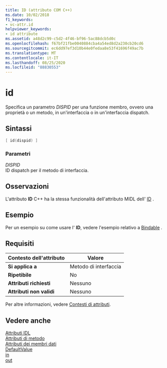 ```yaml
---
title: ID (attributo COM C++)
ms.date: 10/02/2018
f1_keywords:
- vc-attr.id
helpviewer_keywords:
- id attribute
ms.assetid: a48d2c99-c5d2-4f46-bf96-5ac88dcb5d0c
ms.openlocfilehash: f67bf21fbe0040884cba4a54ed8d2a230cb20cd6
ms.sourcegitcommit: ec6dd97ef3d10b44e0fedaa8e53f41696f49ac7b
ms.translationtype: MT
ms.contentlocale: it-IT
ms.lasthandoff: 08/25/2020
ms.locfileid: "88830553"
---
```

# <a name="id"></a>id

Specifica un parametro *DISPID* per una funzione membro, ovvero una proprietà o un metodo, in un'interfaccia o in un'interfaccia dispatch.

## <a name="syntax"></a>Sintassi

```cpp
[ id(dispid) ]
```

### <a name="parameters"></a>Parametri

*DISPID*<br/>
ID dispatch per il metodo di interfaccia.

## <a name="remarks"></a>Osservazioni

L'attributo **ID** C++ ha la stessa funzionalità dell'attributo MIDL dell' [ID](/windows/win32/Midl/id) .

## <a name="example"></a>Esempio

Per un esempio su come usare l' **ID**, vedere l'esempio relativo a [Bindable](bindable.md) .

## <a name="requirements"></a>Requisiti

| Contesto dell'attributo | Valore |
|-|-|
|**Si applica a**|Metodo di interfaccia|
|**Ripetibile**|No|
|**Attributi richiesti**|Nessuno|
|**Attributi non validi**|Nessuno|

Per altre informazioni, vedere [Contesti di attributi](cpp-attributes-com-net.md#contexts).

## <a name="see-also"></a>Vedere anche

[Attributi IDL](idl-attributes.md)<br/>
[Attributi di metodo](method-attributes.md)<br/>
[Attributi dei membri dati](data-member-attributes.md)<br/>
[DefaultValue](defaultvalue.md)<br/>
[in](in-cpp.md)<br/>
[out](out-cpp.md)
